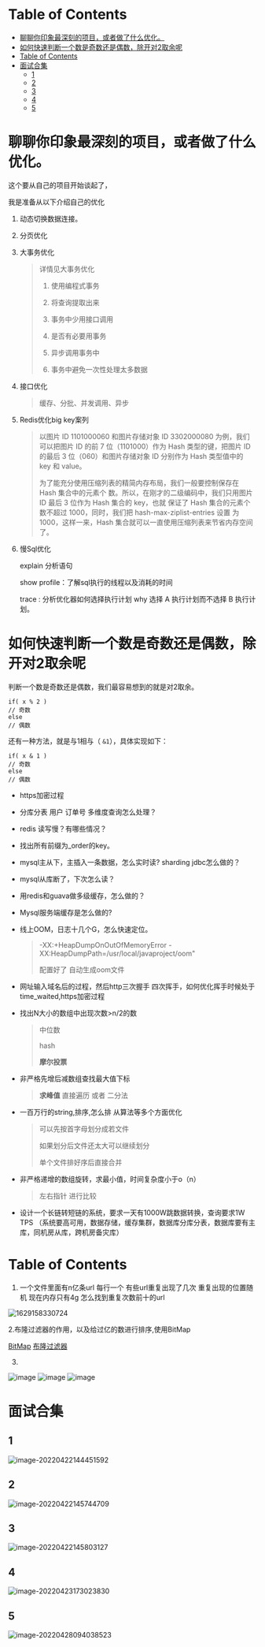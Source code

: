 # Table of Contents

* [聊聊你印象最深刻的项目，或者做了什么优化。](#聊聊你印象最深刻的项目或者做了什么优化)
* [如何快速判断一个数是奇数还是偶数，除开对2取余呢](#如何快速判断一个数是奇数还是偶数除开对2取余呢)
* [Table of Contents](#table-of-contents)
* [面试合集](#面试合集)
  * [1](#1)
  * [2](#2)
  * [3](#3)
  * [4](#4)
  * [5](#5)


# 聊聊你印象最深刻的项目，或者做了什么优化。

这个要从自己的项目开始谈起了，

我是准备从以下介绍自己的优化

1. 动态切换数据连接。

2. 分页优化

3. 大事务优化

   > 详情见大事务优化
   >
   > 1. 使用编程式事务
   >
   > 2. 将查询提取出来
   >
   > 3. 事务中少用接口调用
   >
   > 4. 是否有必要用事务
   >
   > 5. 异步调用事务中
   >
   > 6.  事务中避免一次性处理太多数据
   > 
   >    

4. 接口优化

   > 缓存、分批、并发调用、异步

5. Redis优化big key案列

   > 以图片 ID 1101000060 和图片存储对象 ID 3302000080 为例，我们可以把图片 ID 的前
   > 7 位（1101000）作为 Hash 类型的键，把图片 ID 的最后 3 位（060）和图片存储对象
   > ID 分别作为 Hash 类型值中的 key 和 value。  
   >
   > 
   >
   > 为了能充分使用压缩列表的精简内存布局，我们一般要控制保存在 Hash 集合中的元素个
   > 数。所以，在刚才的二级编码中，我们只用图片 ID 最后 3 位作为 Hash 集合的 key，也就
   > 保证了 Hash 集合的元素个数不超过 1000，同时，我们把 hash-max-ziplist-entries 设置
   > 为 1000，这样一来，Hash 集合就可以一直使用压缩列表来节省内存空间了。 

6. 慢Sql优化

    explain  分析语句

   show profile：了解sql执行的线程以及消耗的时间

   trace :   分析优化器如何选择执行计划  why 选择 A 执行计划而不选择 B 执行计划。



# 如何快速判断一个数是奇数还是偶数，除开对2取余呢

判断一个数是奇数还是偶数，我们最容易想到的就是对2取余。

```
if( x % 2 )
// 奇数
else
// 偶数
```

还有一种方法，就是与1相与（ `&1`），具体实现如下：

```
if( x & 1 )
// 奇数
else
// 偶数
```





+ https加密过程

  

+ 分库分表 用户 订单号 多维度查询怎么处理？

+ redis 读写慢？有哪些情况？

+ 找出所有前缀为_order的key。

+ mysql主从下，主插入一条数据，怎么实时读? sharding jdbc怎么做的？

+ mysql从库断了，下次怎么读？

+ 用redis和guava做多级缓存，怎么做的？

+ Mysql服务端缓存是怎么做的?

+ 线上OOM，日志十几个G，怎么快速定位。

  > -XX:+HeapDumpOnOutOfMemoryError -XX:HeapDumpPath=/usr/local/javaproject/oom"
  >
  > 配置好了  自动生成oom文件

+ 网址输入域名后的过程，然后http三次握手 四次挥手，如何优化挥手时候处于time_waited,https加密过程

+ 找出N大小的数组中出现次数>n/2的数   

  > 中位数
  >
  > hash
  >
  > **摩尔投票**

+ 非严格先增后减数组查找最大值下标  

  >  **求峰值**   直接遍历 或者  二分法

+ 一百万行的string,排序,怎么排 从算法等多个方面优化

  > 可以先按首字母划分成若文件
  >
  > 如果划分后文件还太大可以继续划分
  >
  > 单个文件排好序后直接合并

+ 非严格递增的数组旋转，求最小值，时间复杂度小于o（n）

  > 左右指针 进行比较 

+ 设计一个长链转短链的系统，要求一天有1000W跳数据转换，查询要求1W TPS
  （系统要高可用，数据存储，缓存集群，数据库分库分表，数据库要有主库，同机房从库，跨机房备灾库）


# Table of Contents








1. 一个文件里面有n亿条url 每行一个 有些url重复出现了几次 重复出现的位置随机 现在内存只有4g 怎么找到重复次数前十的url

![1629158330724](.images/1629158330724.png)

2.布隆过滤器的作用，以及给过亿的数进行排序,使用BitMap

[BitMap](../学习/C.数据结构与算法/dataStructures/BitMap.md)
[布隆过滤器](../学习/C.数据结构与算法/dataStructures/布隆过滤器.md)

3.


![image](.images/1627566898932.png)
![image](.images/1627566910424.png)
![image](.images/1627566928018.png)



# 面试合集

## 1 

![image-20220422144451592](.images/image-20220422144451592.png)

## 2

![image-20220422145744709](.images/image-20220422145744709.png)

## 3

![image-20220422145803127](.images/image-20220422145803127.png)

## 4 

![image-20220423173023830](.images/image-20220423173023830.png)

## 5

![image-20220428094038523](.images/image-20220428094038523.png)
